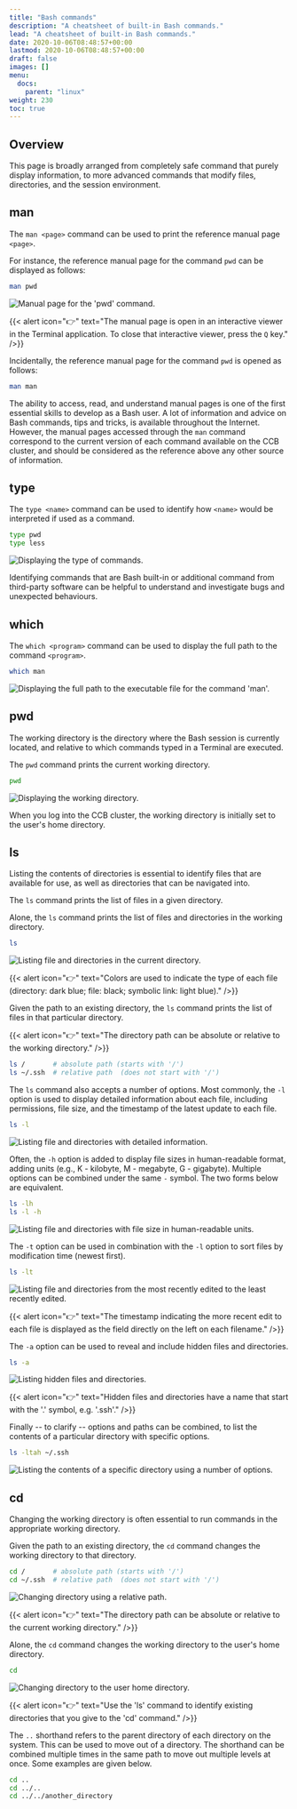 ```yaml
---
title: "Bash commands"
description: "A cheatsheet of built-in Bash commands."
lead: "A cheatsheet of built-in Bash commands."
date: 2020-10-06T08:48:57+00:00
lastmod: 2020-10-06T08:48:57+00:00
draft: false
images: []
menu:
  docs:
    parent: "linux"
weight: 230
toc: true
---
```


## Overview

This page is broadly arranged from completely safe command that purely display information,
to more advanced commands that modify files, directories, and the session environment.

## man

The `man <page>` command can be used to print the reference manual page `<page>`.

For instance, the reference manual page for the command `pwd` can be displayed as follows:

```bash
man pwd
```

![Manual page for the 'pwd' command.](man-pwd.png)

{{< alert icon="👉" text="The manual page is open in an interactive viewer in the Terminal application. To close that interactive viewer, press the `Q` key." />}}

Incidentally, the reference manual page for the command `pwd` is opened as follows:

```bash
man man
```

The ability to access, read, and understand manual pages is one of the first essential skills
to develop as a Bash user.
A lot of information and advice on Bash commands, tips and tricks, is available throughout the Internet.
However, the manual pages accessed through the `man` command correspond to the current version
of each command available on the CCB cluster, and should be considered as the reference above any
other source of information.

## type

The `type <name>` command can be used to identify how `<name>` would be interpreted
if used as a command.

```bash
type pwd
type less
```

![Displaying the type of commands.](type.png)

Identifying commands that are Bash built-in or additional command from third-party
software can be helpful to understand and investigate bugs and unexpected
behaviours.

## which

The `which <program>` command can be used to display the full path to the
command `<program>`.

```bash
which man
```

![Displaying the full path to the executable file for the command 'man'.](which-man.png)

## pwd

The working directory is the directory where the Bash session is currently
located, and relative to which commands typed in a Terminal are executed.

The `pwd` command prints the current working directory.

```bash
pwd
```

![Displaying the working directory.](pwd.png)

When you log into the CCB cluster, the working directory is initially set to
the user's home directory.

## ls

Listing the contents of directories is essential to identify files that are
available for use, as well as directories that can be navigated into.

The `ls` command prints the list of files in a given directory.

Alone, the `ls` command prints the list of files and directories in the
working directory.

```bash
ls
```

![Listing file and directories in the current directory.](ls.png)

{{< alert icon="👉" text="Colors are used to indicate the type of each file (directory: dark blue; file: black; symbolic link: light blue)." />}}

Given the path to an existing directory, the `ls` command prints the list of
files in that particular directory.

{{< alert icon="👉" text="The directory path can be absolute or relative to the working directory." />}}

```bash
ls /       # absolute path (starts with '/')
ls ~/.ssh  # relative path  (does not start with '/')
```

The `ls` command also accepts a number of options.
Most commonly, the `-l` option is used to display detailed information about
each file, including permissions, file size, and the timestamp of the latest
update to each file.

```bash
ls -l
```

![Listing file and directories with detailed information.](ls-l.png)

Often, the `-h` option is added to display file sizes in human-readable format,
adding units (e.g., K - kilobyte, M - megabyte, G - gigabyte).
Multiple options can be combined under the same `-` symbol.
The two forms below are equivalent.

```bash
ls -lh
ls -l -h
```

![Listing file and directories with file size in human-readable units.](ls-lh.png)

The `-t` option can be used in combination with the `-l` option to sort files
by modification time (newest first).

```bash
ls -lt
```

![Listing file and directories from the most recently edited to the least recently edited.](ls-lt.png)

{{< alert icon="👉" text="The timestamp indicating the more recent edit to each file is displayed as the field directly on the left on each filename." />}}

The `-a` option can be used to reveal and include hidden files and directories.

```bash
ls -a
```

![Listing hidden files and directories.](ls-a.png)

{{< alert icon="👉" text="Hidden files and directories have a name that start with the '.' symbol, e.g. '.ssh'." />}}

Finally -- to clarify -- options and paths can be combined, to list the contents
of a particular directory with specific options.

```bash
ls -ltah ~/.ssh
```

![Listing the contents of a specific directory using a number of options.](ls-ltah-ssh.png)

## cd

Changing the working directory is often essential to run commands in the
appropriate working directory.

Given the path to an existing directory, the `cd` command changes the working directory to
that directory.

```bash
cd /       # absolute path (starts with '/')
cd ~/.ssh  # relative path  (does not start with '/')
```

![Changing directory using a relative path.](cd-ccb_demo.png)

{{< alert icon="👉" text="The directory path can be absolute or relative to the current working directory." />}}

Alone, the `cd` command changes the working directory to the user's home directory.

```bash
cd
```

![Changing directory to the user home directory.](cd-home.png)

{{< alert icon="👉" text="Use the 'ls' command to identify existing directories that you give to the 'cd' command." />}}

The `..` shorthand refers to the parent directory of each directory on the system.
This can be used to move out of a directory.
The shorthand can be combined multiple times in the same path to move out multiple
levels at once.
Some examples are given below.

```bash
cd ..
cd ../..
cd ../../another_directory
```

<!-- Link definitions -->
